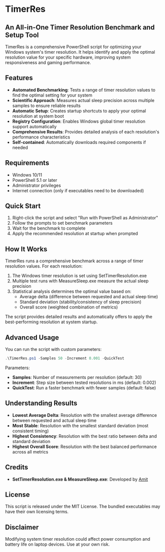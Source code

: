 # TimerRes

## An All-in-One Timer Resolution Benchmark and Setup Tool

TimerRes is a comprehensive PowerShell script for optimizing your Windows system's timer resolution. It helps identify and apply the optimal resolution value for your specific hardware, improving system responsiveness and gaming performance.

## Features

- **Automated Benchmarking**: Tests a range of timer resolution values to find the optimal setting for your system
- **Scientific Approach**: Measures actual sleep precision across multiple samples to ensure reliable results
- **Automatic Setup**: Creates startup shortcuts to apply your optimal resolution at system boot
- **Registry Configuration**: Enables Windows global timer resolution support automatically
- **Comprehensive Results**: Provides detailed analysis of each resolution's performance characteristics
- **Self-contained**: Automatically downloads required components if needed

## Requirements

- Windows 10/11
- PowerShell 5.1 or later
- Administrator privileges
- Internet connection (only if executables need to be downloaded)

## Quick Start

1. Right-click the script and select "Run with PowerShell as Administrator"
2. Follow the prompts to set benchmark parameters
3. Wait for the benchmark to complete
4. Apply the recommended resolution at startup when prompted

## How It Works

TimerRes runs a comprehensive benchmark across a range of timer resolution values. For each resolution:

1. The Windows timer resolution is set using SetTimerResolution.exe
2. Multiple test runs with MeasureSleep.exe measure the actual sleep precision
3. Statistical analysis determines the optimal value based on:
   - Average delta (difference between requested and actual sleep time)
   - Standard deviation (stability/consistency of sleep precision)
   - Overall score (weighted combination of metrics)

The script provides detailed results and automatically offers to apply the best-performing resolution at system startup.

## Advanced Usage

You can run the script with custom parameters:

```powershell
.\TimerRes.ps1 -Samples 50 -Increment 0.001 -QuickTest
```

Parameters:
- **Samples**: Number of measurements per resolution (default: 30)
- **Increment**: Step size between tested resolutions in ms (default: 0.002)
- **QuickTest**: Run a faster benchmark with fewer samples (default: false)

## Understanding Results

- **Lowest Average Delta**: Resolution with the smallest average difference between requested and actual sleep time
- **Most Stable**: Resolution with the smallest standard deviation (most consistent timing)
- **Highest Consistency**: Resolution with the best ratio between delta and standard deviation
- **Highest Overall Score**: Resolution with the best balanced performance across all metrics

## Credits

- **SetTimerResolution.exe & MeasureSleep.exe**: Developed by [Amit](https://github.com/valleyofdoom)

## License

This script is released under the MIT License. The bundled executables may have their own licensing terms.

## Disclaimer

Modifying system timer resolution could affect power consumption and battery life on laptop devices. Use at your own risk.

